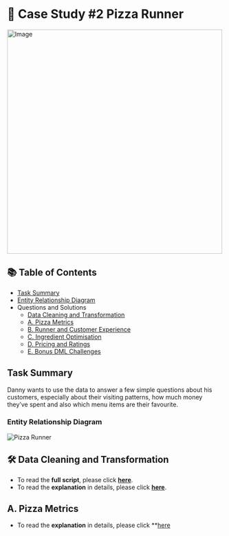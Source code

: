 # 🍕 Case Study #2 Pizza Runner

<img src="https://github.com/user-attachments/assets/c3bf086f-7b94-4286-976a-f4f7eb8dce8c" alt="Image" width="500" height="520">

## 📚 Table of Contents
- [Task Summary](#task-summary)
- [Entity Relationship Diagram](#entity-relationship-diagram)
- Questions and Solutions
	- [Data Cleaning and Transformation](#data-cleaning-and-transformation)
	-  [A. Pizza Metrics](#pizza-metrics)
	-  [B. Runner and Customer Experience](#runner-and-customer-experience)
	-  [C. Ingredient Optimisation](#ingredient-optimisation)
	-  [D. Pricing and Ratings](#pricing-and-ratings)
	-  [E. Bonus DML Challenges](#bonus-dml-challenges)

## Task Summary
Danny wants to use the data to answer a few simple questions about his customers, especially about their visiting patterns, how much money they’ve spent and also which menu items are their favourite.

### Entity Relationship Diagram

![Pizza Runner](https://github.com/katiehuangx/8-Week-SQL-Challenge/assets/81607668/78099a4e-4d0e-421f-a560-b72e4321f530)

## 🛠️ Data Cleaning and Transformation

- To read the **full script**, please click **[here](https://github.com/nacht29/8-Week-SQL-Challenge/blob/main/pizza_runner/data-cleaning/cleaning.sql)**.
- To read the **explanation** in details, please click **[here](https://github.com/nacht29/8-Week-SQL-Challenge/blob/main/pizza_runner/data-cleaning/README.md)**.

## A. Pizza Metrics

- To read the **explanation** in details, please click **[here](https://github.com/nacht29/8-Week-SQL-Challenge/blob/main/pizza_runner/part-a/README.md)

